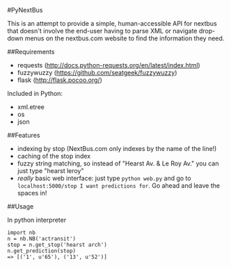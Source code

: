 #PyNextBus

This is an attempt to provide a simple, human-accessible API for nextbus that doesn't involve the end-user having to parse XML or navigate drop-down menus on the nextbus.com website to find the information they need.

##Requirements
* requests (http://docs.python-requests.org/en/latest/index.html)
* fuzzywuzzy (https://github.com/seatgeek/fuzzywuzzy)
* flask (http://flask.pocoo.org/)

Included in Python:

* xml.etree
* os
* json

##Features
* indexing by stop (NextBus.com only indexes by the name of the line!)
* caching of the stop index
* fuzzy string matching, so instead of "Hearst Av. & Le Roy Av." you can just type "hearst leroy"
* *really* basic web interface: just type ```python web.py``` and go to ```localhost:5000/stop I want predictions for```.
  Go ahead and leave the spaces in!

##Usage

In python interpreter

```
import nb
n = nb.NB('actransit') 
stop = n.get_stop('hearst arch') 
n.get_prediction(stop)
=> [('1', u'65'), ('13', u'52')]
```

